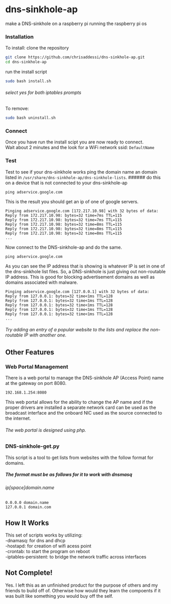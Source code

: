 # dns-sinkhole-ap
make a DNS-sinkhole on a raspberry pi running the raspberry pi os 

### Installation
To install:
clone the repository
```bash
git clone https://github.com/chrisaddessi/dns-sinkhole-ap.git
cd dns-sinkhole-ap
```
run the install script
```bash
sudo bash install.sh
```
###### select yes for both iptables prompts
To remove:
```bash
sudo bash uninstall.sh
```
### Connect
Once you have run the install scipt you are now ready to connect. <br />
Wait about 2 minutes and the look for a WiFi network ssid: ```DefaultName```

### Test
Test to see if your dns-sinkhole works ping the domain name an domain listed in ```/usr/share/dns-sinkhole-ap/dns-sinkhole-lists```. ###### do this on a device that is not connected to your dns-sinkhole-ap <br />
```
ping adservice.google.com
```
This is the result you should get an ip of one of google servers.
```
Pinging adservice.google.com [172.217.10.98] with 32 bytes of data:
Reply from 172.217.10.98: bytes=32 time=7ms TTL=115
Reply from 172.217.10.98: bytes=32 time=7ms TTL=115
Reply from 172.217.10.98: bytes=32 time=8ms TTL=115
Reply from 172.217.10.98: bytes=32 time=8ms TTL=115
Reply from 172.217.10.98: bytes=32 time=8ms TTL=115
...
```
Now connect to the DNS-sinkhole-ap and do the same.
```
ping adservice.google.com
```
As you can see the IP address that is showing is whatever IP is set in one of the dns-sinkhole list files.
So, a DNS-sinkhole is just giving out non-routable IP address. This is good for blocking advertisement domains as well as domains associated with malware.
```
Pinging adservice.google.com [127.0.0.1] with 32 bytes of data:
Reply from 127.0.0.1: bytes=32 time<1ms TTL=128
Reply from 127.0.0.1: bytes=32 time<1ms TTL=128
Reply from 127.0.0.1: bytes=32 time<1ms TTL=128
Reply from 127.0.0.1: bytes=32 time<1ms TTL=128
Reply from 127.0.0.1: bytes=32 time<1ms TTL=128
...
```
###### Try adding an entry of a popular website to the lists and replace the non-routable IP with another one.

## Other Features
### Web Portal Management
There is a web portal to manage the DNS-sinkhole AP (Access Point) name at the gateway on port 8080. 
```
192.168.1.254:8080
```
This web portal allows for the ability to change the AP name and if the proper drivers are installed a separate network card can be used as the broadcast interface and the onboard NIC used as the source connected to the internet. <br />
###### The web portal is designed using php.


### DNS-sinkhole-get.py
This script is a tool to get lists from websites with the follow format for domains.
##### The format must be as follows for it to work with dnsmasq
###### ip[space]domain.name
```
0.0.0.0 domain.name
127.0.0.1 domain.com
```

## How It Works
This set of scripts works by utilizing:<br />
-dnamasq: for dns and dhcp<br />
-hostapd: for creation of wifi acess point<br />
-crontab: to start the program on reboot<br />
-iptables-persistent: to bridge the network traffic across interfaces<br />

## Not Complete!
Yes. I left this as an unfinished product for the purpose of others and my friends to build off of. Otherwise how would they learn the compoents if it was built like something you would buy off the self.
